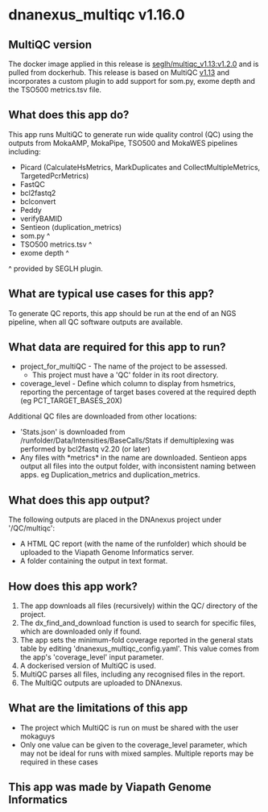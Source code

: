 # dnanexus_multiqc v1.16.0

## MultiQC version

The docker image applied in this release is [seglh/multiqc_v1.13:v1.2.0](https://github.com/moka-guys/multiqc_plugins/releases/tag/v1.2.0) and is pulled from dockerhub.
This release is based on MultiQC [v1.13](https://github.com/ewels/MultiQC/) and incorporates a custom plugin to add support for som.py, exome depth and the TSO500 metrics.tsv file.

## What does this app do?

This app runs MultiQC to generate run wide quality control (QC) using the outputs from MokaAMP, MokaPipe, TSO500 and MokaWES
pipelines including:

* Picard (CalculateHsMetrics, MarkDuplicates and CollectMultipleMetrics, TargetedPcrMetrics)
* FastQC
* bcl2fastq2
* bclconvert
* Peddy
* verifyBAMID
* Sentieon (duplication_metrics)
* som.py ^
* TSO500 metrics.tsv ^
* exome depth ^

^ provided by SEGLH plugin.

## What are typical use cases for this app?

To generate QC reports, this app should be run at the end of an NGS pipeline, when all QC software outputs are available.

## What data are required for this app to run?

* project_for_multiQC - The name of the project to be assessed.
  * This project must have a 'QC' folder in its root directory.
* coverage_level - Define which column to display from hsmetrics, reporting the percentage of target bases covered at
the required depth (eg PCT_TARGET_BASES_20X)

Additional QC files are downloaded from other locations:

* 'Stats.json' is downloaded from  /runfolder/Data/Intensities/BaseCalls/Stats if demultiplexing was performed by
bcl2fastq v2.20 (or later)
* Any files with \*metrics\* in the name are downloaded. Sentieon apps output all files into the output folder, with
inconsistent naming between apps. eg Duplication_metrics and duplication_metrics.

## What does this app output?

The following outputs are placed in the DNAnexus project under '/QC/multiqc':

* A HTML QC report (with the name of the runfolder) which should be uploaded to the Viapath Genome Informatics server.
* A folder containing the output in text format.

## How does this app work?

1. The app downloads all files (recursively) within the QC/ directory of the project. 
2. The dx_find_and_download function is used to search for specific files, which are downloaded only if found.
3. The app sets the minimum-fold coverage reported in the general stats table by editing 
'dnanexus_multiqc_config.yaml'. This value comes from the app's 'coverage_level' input parameter.
4. A dockerised version of MultiQC is used.
5. MultiQC parses all files, including any recognised files in the report.
6. The MultiQC outputs are uploaded to DNAnexus.

## What are the limitations of this app

* The project which MultiQC is run on must be shared with the user mokaguys
* Only one value can be given to the coverage_level parameter, which may not be ideal for runs with mixed samples. 
Multiple reports may be required in these cases

## This app was made by Viapath Genome Informatics
